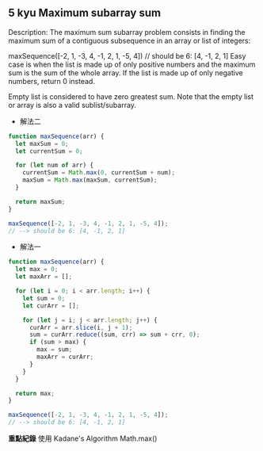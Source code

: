 ## 5 kyu Maximum subarray sum

Description:
The maximum sum subarray problem consists in finding the maximum sum of a contiguous subsequence in an array or list of integers:

maxSequence([-2, 1, -3, 4, -1, 2, 1, -5, 4])
// should be 6: [4, -1, 2, 1]
Easy case is when the list is made up of only positive numbers and the maximum sum is the sum of the whole array. If the list is made up of only negative numbers, return 0 instead.

Empty list is considered to have zero greatest sum. Note that the empty list or array is also a valid sublist/subarray.

- 解法二

```js
function maxSequence(arr) {
  let maxSum = 0;
  let currentSum = 0;

  for (let num of arr) {
    currentSum = Math.max(0, currentSum + num);
    maxSum = Math.max(maxSum, currentSum);
  }

  return maxSum;
}

maxSequence([-2, 1, -3, 4, -1, 2, 1, -5, 4]);
// --> should be 6: [4, -1, 2, 1]
```

- 解法一

```js
function maxSequence(arr) {
  let max = 0;
  let maxArr = [];

  for (let i = 0; i < arr.length; i++) {
    let sum = 0;
    let curArr = [];

    for (let j = i; j < arr.length; j++) {
      curArr = arr.slice(i, j + 1);
      sum = curArr.reduce((sum, crr) => sum + crr, 0);
      if (sum > max) {
        max = sum;
        maxArr = curArr;
      }
    }
  }

  return max;
}

maxSequence([-2, 1, -3, 4, -1, 2, 1, -5, 4]);
// --> should be 6: [4, -1, 2, 1]
```

**重點紀錄**
使用 Kadane's Algorithm
Math.max()
